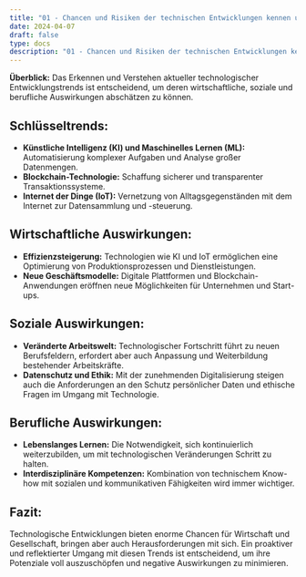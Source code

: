 ```yaml
---
title: "01 - Chancen und Risiken der technischen Entwicklungen kennen und identifizieren können"
date: 2024-04-07
draft: false
type: docs
description: "01 - Chancen und Risiken der technischen Entwicklungen kennen und identifizieren können description"
---
```


**Überblick:** Das Erkennen und Verstehen aktueller technologischer Entwicklungstrends ist entscheidend, um deren wirtschaftliche, soziale und berufliche Auswirkungen abschätzen zu können.

## Schlüsseltrends:

- **Künstliche Intelligenz (KI) und Maschinelles Lernen (ML):** Automatisierung komplexer Aufgaben und Analyse großer Datenmengen.
- **Blockchain-Technologie:** Schaffung sicherer und transparenter Transaktionssysteme.
- **Internet der Dinge (IoT):** Vernetzung von Alltagsgegenständen mit dem Internet zur Datensammlung und -steuerung.

## Wirtschaftliche Auswirkungen:

- **Effizienzsteigerung:** Technologien wie KI und IoT ermöglichen eine Optimierung von Produktionsprozessen und Dienstleistungen.
- **Neue Geschäftsmodelle:** Digitale Plattformen und Blockchain-Anwendungen eröffnen neue Möglichkeiten für Unternehmen und Start-ups.

## Soziale Auswirkungen:

- **Veränderte Arbeitswelt:** Technologischer Fortschritt führt zu neuen Berufsfeldern, erfordert aber auch Anpassung und Weiterbildung bestehender Arbeitskräfte.
- **Datenschutz und Ethik:** Mit der zunehmenden Digitalisierung steigen auch die Anforderungen an den Schutz persönlicher Daten und ethische Fragen im Umgang mit Technologie.

## Berufliche Auswirkungen:

- **Lebenslanges Lernen:** Die Notwendigkeit, sich kontinuierlich weiterzubilden, um mit technologischen Veränderungen Schritt zu halten.
- **Interdisziplinäre Kompetenzen:** Kombination von technischem Know-how mit sozialen und kommunikativen Fähigkeiten wird immer wichtiger.

## Fazit:

Technologische Entwicklungen bieten enorme Chancen für Wirtschaft und Gesellschaft, bringen aber auch Herausforderungen mit sich. Ein proaktiver und reflektierter Umgang mit diesen Trends ist entscheidend, um ihre Potenziale voll auszuschöpfen und negative Auswirkungen zu minimieren.
